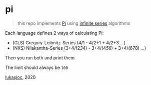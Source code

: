 # pi

> this repo implements [Pi](https://en.wikipedia.org/wiki/Pi) using [infinite series](https://en.wikipedia.org/wiki/Series_(mathematics)) algorithms

Each language defines 2 ways of calculating Pi:
- (GLS) Gregory-Leibnitz-Series (4/1 - 4/2+1 + 4/2+3 ...)
- (NKS) Nilakantha-Series (3+4/(2*3*4) - 3+4/(4*5*6) + 3+4/(6*7*8) ...)

Then you run both and print them

The limit should always be ``100``

[lukasjoc](https://lukasjoc.com), 2020
